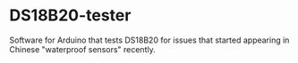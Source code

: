 # DS18B20-tester
Software for Arduino that tests DS18B20 for issues that started appearing in Chinese "waterproof sensors" recently.
